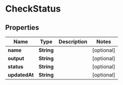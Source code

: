 

# CheckStatus


## Properties

| Name | Type | Description | Notes |
|------------ | ------------- | ------------- | -------------|
|**name** | **String** |  |  [optional] |
|**output** | **String** |  |  [optional] |
|**status** | **String** |  |  [optional] |
|**updatedAt** | **String** |  |  [optional] |



